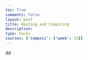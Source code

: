 ```yaml
---
toc: True
comments: False
layout: post
title: Routing and Computing
description: 
type: hacks
courses: {'compsci': {'week': 15}}
---
```

dd